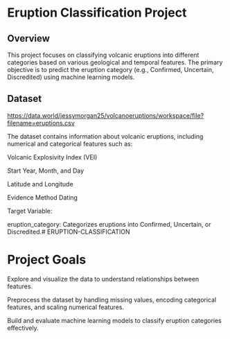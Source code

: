 # Eruption Classification Project

## Overview

This project focuses on classifying volcanic eruptions into different categories based on various geological and temporal features. The primary objective is to predict the eruption category (e.g., Confirmed, Uncertain, Discredited) using machine learning models.

## Dataset

https://data.world/jessymorgan25/volcanoeruptions/workspace/file?filename=eruptions.csv

The dataset contains information about volcanic eruptions, including numerical and categorical features such as:

Volcanic Explosivity Index (VEI)

Start Year, Month, and Day

Latitude and Longitude

Evidence Method Dating

Target Variable:

eruption_category: Categorizes eruptions into Confirmed, Uncertain, or Discredited.# ERUPTION-CLASSIFICATION

# Project Goals

Explore and visualize the data to understand relationships between features.

Preprocess the dataset by handling missing values, encoding categorical features, and scaling numerical features.

Build and evaluate machine learning models to classify eruption categories effectively.
